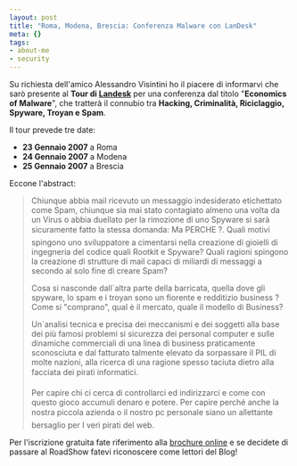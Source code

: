 ```yaml
--- 
layout: post
title: "Roma, Modena, Brescia: Conferenza Malware con LanDesk"
meta: {}
tags: 
- about-me
- security
---
```

Su richiesta dell'amico Alessandro Visintini ho il piacere di informarvi che sarò presente al **Tour di [Landesk](http://www.landesk.it)** per una conferenza dal titolo "**Economics of Malware**", che tratterà il connubio tra **Hacking, Criminalità, Riciclaggio, Spyware, Troyan e Spam**.  
  
Il tour prevede tre date:

 * **23 Gennaio 2007** a Roma  
 * **24 Gennaio 2007** a Modena  
 * **25 Gennaio 2007** a Brescia  
  
Eccone l'abstract:  
  
<blockquote>
Chiunque abbia mail ricevuto un messaggio indesiderato etichettato come Spam,  chiunque sia mai stato contagiato almeno una volta da un Virus o abbia duellato per la  rimozione di uno Spyware si sarà sicuramente fatto la stessa domanda: Ma PERCHE ?.  
Quali motivi spingono uno sviluppatore a cimentarsi nella creazione di gioielli di ingegneria del codice quali Rootkit e Spyware? Quali ragioni spingono la creazione di strutture di mail capaci di miliardi di messaggi a secondo al solo fine di creare Spam?  

Cosa si nasconde dall`altra parte della barricata, quella dove gli spyware, lo spam e i troyan sono un fiorente e redditizio business ? Come si "comprano", qual è il mercato, quale il modello di Business?  

Un`analisi tecnica e precisa dei  meccanismi  e dei  soggetti alla base dei più famosi  problemi si sicurezza dei personal computer e sulle dinamiche commerciali di una linea di business praticamente sconosciuta e dal fatturato talmente elevato da sorpassare il PIL di molte nazioni, alla ricerca di una ragione spesso taciuta dietro alla facciata dei pirati informatici.  

Per capire chi ci cerca di controllarci ed indirizzarci e come con questo gioco accumuli denaro e potere. Per capire perché anche la nostra piccola azienda o il nostro pc personale siano un allettante bersaglio per I veri pirati del web.  
</blockquote>

Per l'iscrizione gratuita fate riferimento alla [brochure online](http://www.landesk.it/Local/Roadshow-07.htm) e se decidete di passare al RoadShow fatevi riconoscere come lettori del Blog! 

